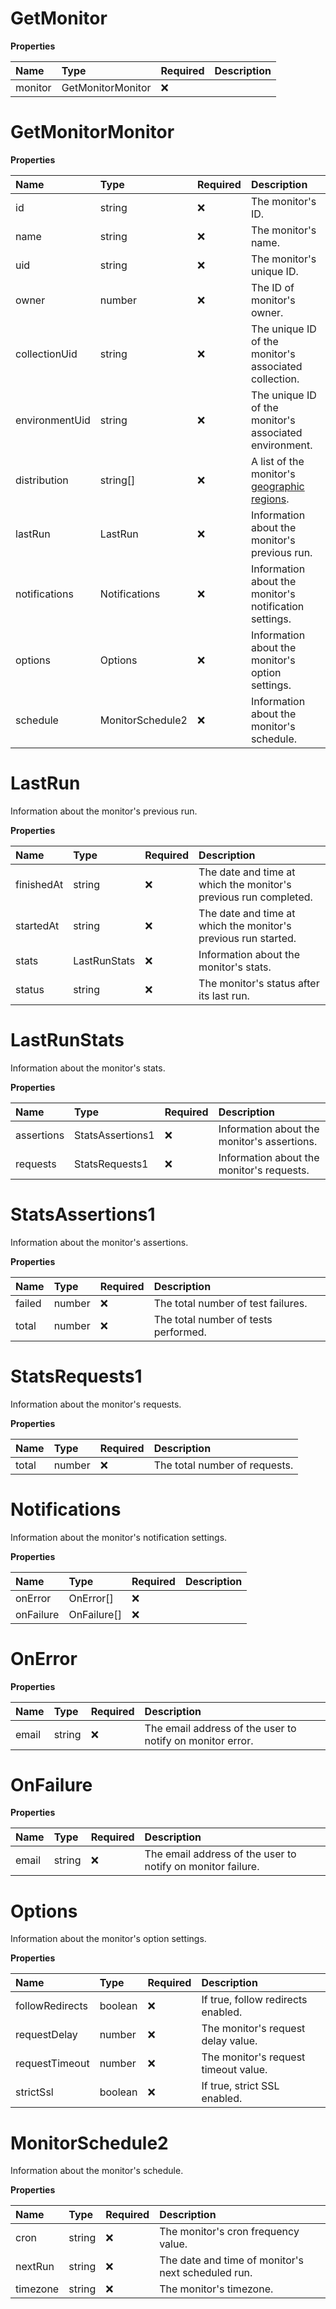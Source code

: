 # GetMonitor

**Properties**

| Name    | Type              | Required | Description |
| :------ | :---------------- | :------- | :---------- |
| monitor | GetMonitorMonitor | ❌       |             |

# GetMonitorMonitor

**Properties**

| Name           | Type             | Required | Description                                                                                                                             |
| :------------- | :--------------- | :------- | :-------------------------------------------------------------------------------------------------------------------------------------- |
| id             | string           | ❌       | The monitor's ID.                                                                                                                       |
| name           | string           | ❌       | The monitor's name.                                                                                                                     |
| uid            | string           | ❌       | The monitor's unique ID.                                                                                                                |
| owner          | number           | ❌       | The ID of monitor's owner.                                                                                                              |
| collectionUid  | string           | ❌       | The unique ID of the monitor's associated collection.                                                                                   |
| environmentUid | string           | ❌       | The unique ID of the monitor's associated environment.                                                                                  |
| distribution   | string[]         | ❌       | A list of the monitor's [geographic regions](https://learning.postman.com/docs/monitoring-your-api/setting-up-monitor/#adding-regions). |
| lastRun        | LastRun          | ❌       | Information about the monitor's previous run.                                                                                           |
| notifications  | Notifications    | ❌       | Information about the monitor's notification settings.                                                                                  |
| options        | Options          | ❌       | Information about the monitor's option settings.                                                                                        |
| schedule       | MonitorSchedule2 | ❌       | Information about the monitor's schedule.                                                                                               |

# LastRun

Information about the monitor's previous run.

**Properties**

| Name       | Type         | Required | Description                                                      |
| :--------- | :----------- | :------- | :--------------------------------------------------------------- |
| finishedAt | string       | ❌       | The date and time at which the monitor's previous run completed. |
| startedAt  | string       | ❌       | The date and time at which the monitor's previous run started.   |
| stats      | LastRunStats | ❌       | Information about the monitor's stats.                           |
| status     | string       | ❌       | The monitor's status after its last run.                         |

# LastRunStats

Information about the monitor's stats.

**Properties**

| Name       | Type             | Required | Description                                 |
| :--------- | :--------------- | :------- | :------------------------------------------ |
| assertions | StatsAssertions1 | ❌       | Information about the monitor's assertions. |
| requests   | StatsRequests1   | ❌       | Information about the monitor's requests.   |

# StatsAssertions1

Information about the monitor's assertions.

**Properties**

| Name   | Type   | Required | Description                          |
| :----- | :----- | :------- | :----------------------------------- |
| failed | number | ❌       | The total number of test failures.   |
| total  | number | ❌       | The total number of tests performed. |

# StatsRequests1

Information about the monitor's requests.

**Properties**

| Name  | Type   | Required | Description                   |
| :---- | :----- | :------- | :---------------------------- |
| total | number | ❌       | The total number of requests. |

# Notifications

Information about the monitor's notification settings.

**Properties**

| Name      | Type        | Required | Description |
| :-------- | :---------- | :------- | :---------- |
| onError   | OnError[]   | ❌       |             |
| onFailure | OnFailure[] | ❌       |             |

# OnError

**Properties**

| Name  | Type   | Required | Description                                               |
| :---- | :----- | :------- | :-------------------------------------------------------- |
| email | string | ❌       | The email address of the user to notify on monitor error. |

# OnFailure

**Properties**

| Name  | Type   | Required | Description                                                 |
| :---- | :----- | :------- | :---------------------------------------------------------- |
| email | string | ❌       | The email address of the user to notify on monitor failure. |

# Options

Information about the monitor's option settings.

**Properties**

| Name            | Type    | Required | Description                          |
| :-------------- | :------ | :------- | :----------------------------------- |
| followRedirects | boolean | ❌       | If true, follow redirects enabled.   |
| requestDelay    | number  | ❌       | The monitor's request delay value.   |
| requestTimeout  | number  | ❌       | The monitor's request timeout value. |
| strictSsl       | boolean | ❌       | If true, strict SSL enabled.         |

# MonitorSchedule2

Information about the monitor's schedule.

**Properties**

| Name     | Type   | Required | Description                                        |
| :------- | :----- | :------- | :------------------------------------------------- |
| cron     | string | ❌       | The monitor's cron frequency value.                |
| nextRun  | string | ❌       | The date and time of monitor's next scheduled run. |
| timezone | string | ❌       | The monitor's timezone.                            |

<!-- This file was generated by liblab | https://liblab.com/ -->

